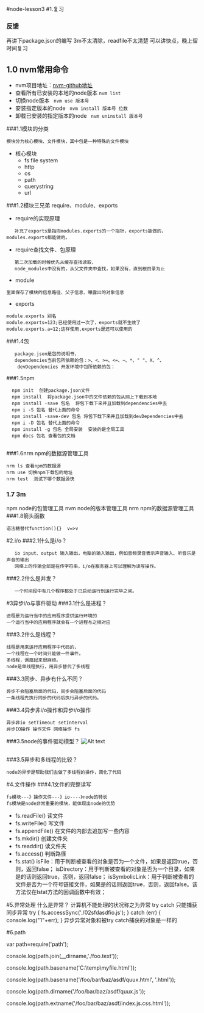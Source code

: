 #node-lesson3
#1.复习
### 反馈
再讲下package.json的编写
3m不太清除，readfile不太清楚
可以讲快点，晚上留时间复习
## 1.0 nvm常用命令
- nvm项目地址：[nvm-github地址](https://github.com/coreybutler/nvm-windows)
- 查看所有已安装的本地的node版本
`nvm list`
- 切换node版本
` nvm use 版本号`
- 安装指定版本的node
` nvm install 版本号 位数`
- 卸载已安装的指定版本的node
` nvm uninstall 版本号`

###1.1模块的分类

```模块分为核心模块、文件模块，其中包是一种特殊的文件模块 ```
- 核心模块
  + fs file system
  + http
  + os
  + path
  + querystring
  + url

###1.2模块三兄弟 require、module、exports

- require的实现原理

```把代码从文件中读出来，用匿名函数的方式头尾包装，返回modules.exports对象，曝露出想要曝露出来的属性、方法、对象。
   补充了exports是指向modules.exports的一个指针，exports能做的，modules.exports都能做的。 
```

- require查找文件、包原理

```.js、.node、.json依次帮你补足，
   第二次加载的时候优先从缓存查找读取，
   node_modules中没有的，从父文件夹中查找，如果没有，直到根目录为止
```
- module
```
里面保存了模块的信息路径、父子信息、曝露出的对象信息
```
- exports
```
module.exports 别名
module.exports=123;已经使用过一次了，exports就不生效了
module.exports.a=12;这样使用,exports是还可以使用的

```

###1.4包
```
   package.json是包的说明书，
   dependencies当前包所依赖的包：>、<、>=、<=、~、*、" "、X、^、
    devDependencies 开发环境中包所依赖的包：
```
###1.5npm
```
  npm init  创建package.json文件
  npm install  将package.json中的文件依赖的包从网上下载到本地
  npm install -save 包名  将包下载下来并且加载到dependencies中去
  npm i -S 包名 替代上面的命令
  npm install -save-dev 包名 将包下载下来并且加载到devDependencies中去
  npm i -D 包名 替代上面的命令
  npm install -g 包名 全局安装  安装的是全局工具
  npm docs 包名 查看包的文档
  
```
###1.6nrm npm的数据源管理工具
```
nrm ls 查看npm的数据源
nrm use 切换npm下载包的地址
nrm test  测试下哪个数据源快
```
### 1.7 3m
npm node的包管理工具
nvm node的版本管理工具
nrm npm的数据源管理工具
###1.8箭头函数
```
语法糖替代function(){}  v=>v
```
#2.i/o
###2.1什么是i/o？

```
   io input、output 输入输出，电脑的输入输出，例如音频录音表示声音输入、听音乐是声音的输出
   网络上的传输全部是在传字符串，i/o在服务器上可以理解为读写操作。
```
###2.2什么是并发？
```
   一个时间段中有几个程序都处于已启动运行到运行完毕之间。
```
#3异步i/o与事件驱动
###3.1什么是进程？
```
进程是为运行当中的应用程序提供运行环境的
一个运行当中的应用程序就会有一个进程与之相对应
```
###3.2什么是线程？
```
线程是用来运行应用程序中代码的，
一个线程在一个时间只能做一件事件。
多线程，调度起来很麻烦。
node是单线程执行，用异步替代了多线程
```

###3.3同步、异步有什么不同？
```
异步不会阻塞后面的代码，同步会阻塞后面的代码
一条线程先执行同步的代码后执行异步的代码。
```
###3.4异步非i/o操作和异步i/o操作
```
异步非io setTimeout setInterval
异步IO操作 操作文件 网络操作 fs
```

###3.5node的事件驱动模型？
![Alt text](./pic/event-loop.png)
```

```
###3.5异步和多线程的比较？
```
node的异步是帮助我们去做了多线程的操作，简化了代码
```

#4.文件操作
###4.1文件的完整读写
```
fs模块---》操作文件---》io----》node的特长
fs模块是node非常重要的模块，能体现出node的优势
```
- fs.readFile()  读文件
- fs.writeFile()  写文件
- fs.appendFile() 在文件的内部去追加写一些内容
- fs.mkdir() 创建文件夹
- fs.readdir() 读文件夹
- fs.access() 判断路径
- fs.stat()
 isFile：用于判断被查看的对象是否为一个文件，如果是返回true，否则，返回false；
 isDirectory：用于判断被查看的对象是否为一个目录，如果是的话则返回true，否则，返回false；
 isSymbolicLink：用于判断被查看的文件是否为一个符号链接文件，如果是的话则返回true，否则，返回false。该方法仅在lstat方法的回调函数中有效；
 
#5.异常处理
什么是异常？
计算机不能处理的状况称之为异常
try catch 只能捕获同步异常
try {
  fs.accessSync('./02sfdasdfio.js');
} catch (err) {
  console.log("1"+err);
}
异步异常对象和被try catch捕获的对象是一样的



#6.path

var path=require('path');

console.log(path.join(__dirname,'./foo.text'));

console.log(path.basename('C:\\temp\\myfile.html'));

console.log(path.basename('/foo/bar/baz/asdf/quux.html', '.html'));

console.log(path.dirname('/foo/bar/baz/asdf/quux.js'));

console.log(path.extname('/foo/bar/baz/asdf/index.js.css.html'));






